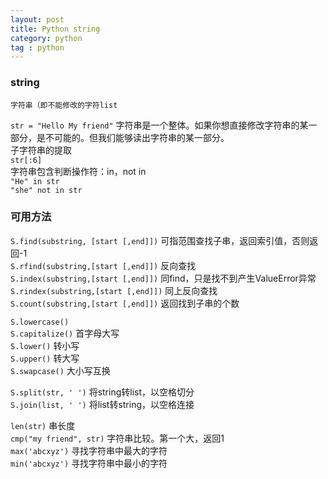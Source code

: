 ```yaml
---
layout: post
title: Python string
category: python
tag : python
---
```


### string  
`字符串（即不能修改的字符list`
 
`str = "Hello My friend"`     字符串是一个整体。如果你想直接修改字符串的某一部分，是不可能的。但我们能够读出字符串的某一部分。  
子字符串的提取  
`str[:6]`  
字符串包含判断操作符：in，not in  
`"He" in str`  
`"she" not in str`  
  
### 可用方法
`S.find(substring, [start [,end]])` 可指范围查找子串，返回索引值，否则返回-1  
`S.rfind(substring,[start [,end]])` 反向查找  
`S.index(substring,[start [,end]])` 同find，只是找不到产生ValueError异常  
`S.rindex(substring,[start [,end]])` 同上反向查找  
`S.count(substring,[start [,end]])`  返回找到子串的个数  
  
`S.lowercase()`  
`S.capitalize()`      首字母大写  
`S.lower()`           转小写  
`S.upper()`           转大写  
`S.swapcase()`        大小写互换  
  
`S.split(str, ' ')`   将string转list，以空格切分  
`S.join(list, ' ')`     将list转string，以空格连接  
  
`len(str)`               串长度  
`cmp("my friend", str)`  字符串比较。第一个大，返回1  
`max('abcxyz')`          寻找字符串中最大的字符  
`min('abcxyz')`            寻找字符串中最小的字符  